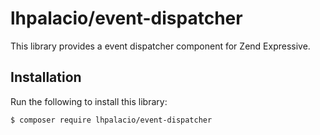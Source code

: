 # lhpalacio/event-dispatcher

This library provides a event dispatcher component for Zend Expressive.

## Installation

Run the following to install this library:

```bash
$ composer require lhpalacio/event-dispatcher
```
